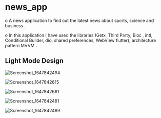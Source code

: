 # news_app

o A news application to find out the latest news about sports, science and business .

o In this application I have used the libraries (Getx, Third Party, Bloc , intl,
Conditional Builder, dio, shared preferences, WebView flutter), architecture pattern
MVVM .

## Light Mode Design 

![Screenshot_1647842494](https://user-images.githubusercontent.com/55663920/159212935-b57a1632-542d-4763-b9b6-f4c432d1662e.png,50)

![Screenshot_1647842615](https://user-images.githubusercontent.com/55663920/159212945-be2f7d86-7b6e-48fe-b6bd-eb0a0a53461f.png)

![Screenshot_1647842661](https://user-images.githubusercontent.com/55663920/159212947-7d50f82d-6991-4e3c-b01e-55616028e210.png)

![Screenshot_1647842481](https://user-images.githubusercontent.com/55663920/159212952-f6520ae7-624a-4b6c-a640-a4943bc4feaa.png)

![Screenshot_1647842489](https://user-images.githubusercontent.com/55663920/159212958-25ebed5e-2104-4bb6-9cdc-bdd177a674e7.png)


<!-- ## Getting Started

This project is a starting point for a Flutter application.

A few resources to get you started if this is your first Flutter project:

- [Lab: Write your first Flutter app](https://flutter.dev/docs/get-started/codelab)
- [Cookbook: Useful Flutter samples](https://flutter.dev/docs/cookbook)

For help getting started with Flutter, view our
[online documentation](https://flutter.dev/docs), which offers tutorials,
samples, guidance on mobile development, and a full API reference. -->

